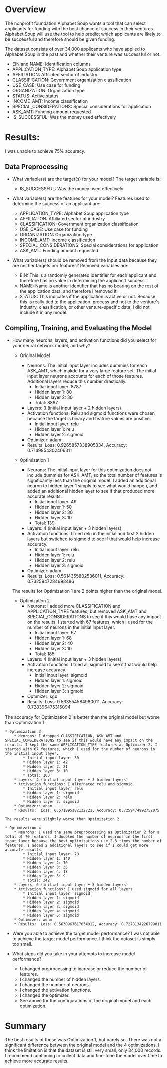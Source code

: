 # Overview 
The nonprofit foundation Alphabet Soup wants a tool that can select applicants for funding with the best chance of success in their ventures. Alphabet Soup will use the tool to help predict which applicants are likely to be successful and therefore should be given funding. 

The dataset consists of over 34,000 applicants who have applied to Alphabet Soup in the past and whether their venture was successful or not. 

* EIN and NAME: Identification columns
* APPLICATION_TYPE: Alphabet Soup application type
* AFFILIATION: Affiliated sector of industry
* CLASSIFICATION: Government organization classification
* USE_CASE: Use case for funding
* ORGANIZATION: Organization type
* STATUS: Active status
* INCOME_AMT: Income classification
* SPECIAL_CONSIDERATIONS: Special considerations for application
* ASK_AMT: Funding amount requested
* IS_SUCCESSFUL: Was the money used effectively

# Results: 
I was unable to achieve 75% accuracy. 


## Data Preprocessing

* What variable(s) are the target(s) for your model?
The target variable is: 
    * IS_SUCCESSFUL: Was the money used effectively

* What variable(s) are the features for your model?
Features used to determine the success of an applicant are: 
    * APPLICATION_TYPE: Alphabet Soup application type
    * AFFILIATION: Affiliated sector of industry
    * CLASSIFICATION: Government organization classification
    * USE_CASE: Use case for funding
    * ORGANIZATION: Organization type
    * INCOME_AMT: Income classification
    * SPECIAL_CONSIDERATIONS: Special considerations for application
    * ASK_AMT: Funding amount requested

* What variable(s) should be removed from the input data because they are neither targets nor features?
Removed variables are: 
    * EIN: This is a randomly generated identifier for each applicant and therefore has no value in determining the applican't success.
    * NAME: Name is another identifier that has no bearing on the rest of the application data, and therefore I removed it.
    * STATUS: This indicates if the application is active or not. Because this is really tied to the application. process and not to the venture's industry, classification, or other venture-specific data, I did not include it in any model. 

## Compiling, Training, and Evaluating the Model

* How many neurons, layers, and activation functions did you select for your neural network model, and why?
    * Original Model
        * Neurons: The initial input layer includes dummies for each ASK_AMT, which makde for a very large feature set. The initial input layer neurons accounts for each of those features. Additional layers reduce this number drastically.
            * Initial input layer: 8787
            * Hidden layer 1: 80
            * Hidden layer 2: 30
            * Total: 8897
        * Layers: 3 (initial input layer + 2 hidden layers)
        * Activation functions: Relu and sigmoid functions were chosen because the target is binary and feature values are positive. 
            * Initial input layer: relu
            * Hidden layer 1: relu
            * Hidden layer 2: sigmoid
        * Optimizer: adam
        * Results: Loss: 0.9265857338905334, Accuracy: 0.7149854302406311
           
    * Optimization 1
        * Neurons: The initial input layer for this optimization does not include dummies for ASK_AMT, so the total number of features is significantly less than the original model. I added an additional neuron to hidden layer 1 simply to see what would happen, and added an additional hidden layer to see if that produced more accurate results. 
            * Initial input layer: 49
            * Hidden layer 1: 50
            * Hidden layer 2: 30
            * Hidden layer 3: 10
            * Total: 139
        * Layers: 4 (initial input layer + 3 hidden layers)
        * Activation functions: I tried relu in the initial and first 2 hidden layers but swtiched to sigmoid to see if that would help increase accuracy. 
            * Initial input layer: relu
            * Hidden layer 1: relu
            * Hidden layer 2: relu
            * Hidden layer 3: sigmoid
        * Optimizer: adam
        * Results: Loss: 0.5614355802536011, Accuracy: 0.7325947284698486

    The results for Optimization 1 are 2 points higher than the original model. 

    * Optimization 2
        * Neurons: I added more CLASSIFICATION and APPLICATION_TYPE features, but removed ASK_AMT and SPECIAL_CONSIDERATIONS to see if this would have any impact on the results. I started with 67 features, which I used for the number of neurons in the initial input layer. 
            * Initial input layer: 67
            * Hidden layer 1: 68
            * Hidden layer 2: 40
            * Hidden layer 3: 10
            * Total: 185
        * Layers: 4 (initial input layer + 3 hidden layers)
        * Activation functions: I tried all sigmoid to see if that would help increase accuracy. 
            * Initial input layer: sigmoid
            * Hidden layer 1: sigmoid
            * Hidden layer 2: sigmoid
            * Hidden layer 3: sigmoid
        * Optimizer: sgd
        * Results:  Loss: 0.563554584980011, Accuracy: 0.728396475315094

The accuracy for Optimization 2 is better than the original model but worse than Optimization 1. 

    * Optimization 3
        * Neurons: I dropped CLASSIFICATION, ASK_AMT and SPECIAL_CONSIDERATIONS to see if this would have any impact on the results. I kept the same APPLICATION_TYPE features as Optimizer 2. I started with 67 features, which I used for the number of neurons in the initial input layer. 
            * Initial input layer: 30
            * Hidden layer 1: 42
            * Hidden layer 2: 21
            * Hidden layer 3: 10
            * Total: 103
        * Layers: 4 (initial input layer + 3 hidden layers)
        * Activation functions: I alternated relu and sigmoid.
            * Initial input layer: relu
            * Hidden layer 1: sigmoid
            * Hidden layer 2: relu
            * Hidden layer 3: sigmoid
        * Optimizer: adam
        * Results:  Loss: 0.571895182132721, Accuracy: 0.7259474992752075
    
    The results were slightly worse than Optimization 2. 

    * Optimization 4
        * Neurons: I used the same preproccessing as Optimization 2 for a total of 70 features. I doubled the number of neurons in the first input layer because the best optimizations use 2-3 times the number of features. I added 2 additional layers to see if I could get more accurate results. 
            * Initial input layer: 70
            * Hidden layer 1: 140
            * Hidden layer 2: 70
            * Hidden layer 3: 35
            * Hidden layer 4: 18
            * Hidden layer 5: 9
            * Total: 342 
        * Layers: 6 (initial input layer + 5 hidden layers)
        * Activation functions: I used sigmoid for all layers
            * Initial input layer: sigmoid
            * Hidden layer 1: sigmoid
            * Hidden layer 2: sigmoid
            * Hidden layer 3: sigmoid
            * Hidden layer 4: sigmoid
            * Hidden layer 5: sigmoid
        * Optimizer: adam
        * Results:  Loss: 0.5630967617034912, Accuracy: 0.7278134226799011
    
* Were you able to achieve the target model performance?
    I was not able to achieve the target model performance. I think the dataset is simply too small.

* What steps did you take in your attempts to increase model performance?
    * I changed preprocessing to increase or reduce the number of features. 
    * I changed the number of hidden layers. 
    * I changed the number of neurons. 
    * I changed the activation functions. 
    * I changed the optimizer. 
    * See above for the configurations of the original model and each optimization. 

# Summary
The best results of these was Optimization 1, but barely so. There was not a significant difference between the original model and the 4 optimizations. I think the limitation is that the dataset is still very small, only 34,000 records. I recommend continuing to collect data and fine-tune the model over time to achieve more accurate results. 

